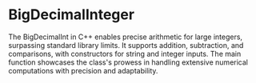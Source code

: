 # BigDecimalInteger
The BigDecimalInt in C++ enables precise arithmetic for large integers, surpassing standard library limits. It supports addition, subtraction, and comparisons, with constructors for string and integer inputs. The main function showcases the class's prowess in handling extensive numerical computations with precision and adaptability.
